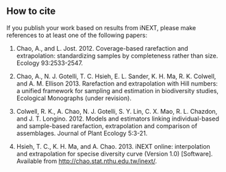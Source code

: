How to cite
-------------------------

If you publish your work based on results from iNEXT, please make references to at least one of the following papers:

1. Chao, A., and L. Jost. 2012. Coverage-based rarefaction and extrapolation: standardizing samples by completeness rather than size. Ecology 93:2533-2547.

2. Chao, A., N. J. Gotelli, T. C. Hsieh, E. L. Sander, K. H. Ma, R. K. Colwell, and A. M. Ellison 2013. Rarefaction and extrapolation with Hill numbers: a unified framework for sampling and estimation in biodiversity studies, Ecological Monographs (under revision).

3. Colwell, R. K., A. Chao, N. J. Gotelli, S. Y. Lin, C. X. Mao, R. L. Chazdon, and J. T. Longino. 2012. Models and estimators linking individual-based and sample-based rarefaction, extrapolation and comparison of assemblages. Journal of Plant Ecology 5:3-21.

4. Hsieh, T. C., K. H. Ma, and A. Chao. 2013. iNEXT online: interpolation and extrapolation for specise diversity curve (Version 1.0) [Software]. Available from http://chao.stat.nthu.edu.tw/inext/.
